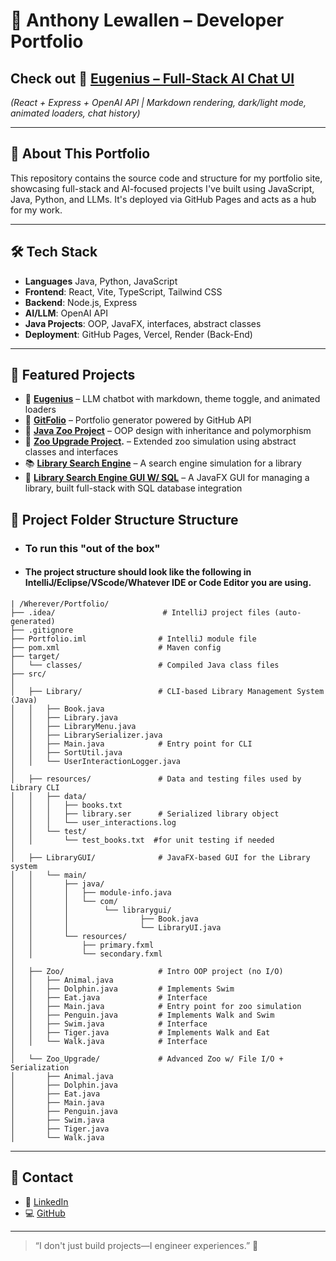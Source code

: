 # 🧠 Anthony Lewallen – Developer Portfolio

## Check out 🚀 **[Eugenius – Full-Stack AI Chat UI](https://react-llm-chat.vercel.app/)**  
*(React + Express + OpenAI API | Markdown rendering, dark/light mode, animated loaders, chat history)*

---

## 💼 About This Portfolio

This repository contains the source code and structure for my portfolio site, showcasing full-stack and AI-focused projects I've built using JavaScript, Java, Python, and LLMs. It's deployed via GitHub Pages and acts as a hub for my work.

---

## 🛠️ Tech Stack

- **Languages** Java, Python, JavaScript
- **Frontend**: React, Vite, TypeScript, Tailwind CSS  
- **Backend**: Node.js, Express  
- **AI/LLM**: OpenAI API  
- **Java Projects**: OOP, JavaFX, interfaces, abstract classes  
- **Deployment**: GitHub Pages, Vercel, Render (Back-End)

---

## 📂 Featured Projects

- 💬 **[Eugenius](https://github.com/LewallenAE/react-llm-chat)** – LLM chatbot with markdown, theme toggle, and animated loaders  
- 🐙 **[GitFolio](https://github.com/LewallenAE/gitfolio)** – Portfolio generator powered by GitHub API  
- 🐯 **[Java Zoo Project](https://github.com/LewallenAE/Portfolio/tree/main/Desktop/Portfolio/src/Zoo)** – OOP design with inheritance and polymorphism  
- 🦁 **[Zoo Upgrade Project](https://github.com/LewallenAE/Portfolio/tree/main/Desktop/Portfolio/src/Zoo_Upgrade).** – Extended zoo simulation using abstract classes and interfaces  
- 📚 **[Library Search Engine](https://github.com/LewallenAE/Portfolio/tree/main/Desktop/Portfolio/src/Library)** – A search engine simulation for a library
- 🔎 **[Library Search Engine GUI W/ SQL](https://github.com/LewallenAE/Portfolio/tree/main/Desktop/Portfolio/src/LibraryGUI)** – A JavaFX GUI for managing a library, built full-stack with SQL database integration


## 📁 Project Folder Structure Structure

- ### **To run this "out of the box"**
- #### The project structure should look like the following in IntelliJ/Eclipse/VScode/Whatever IDE or Code Editor you are using.
```
| /Wherever/Portfolio/
├── .idea/                        # IntelliJ project files (auto-generated)
├── .gitignore
├── Portfolio.iml                # IntelliJ module file
├── pom.xml                      # Maven config
├── target/
│   └── classes/                 # Compiled Java class files
├── src/
│
│   ├── Library/                 # CLI-based Library Management System (Java)
│   │   ├── Book.java
│   │   ├── Library.java
│   │   ├── LibraryMenu.java
│   │   ├── LibrarySerializer.java
│   │   ├── Main.java            # Entry point for CLI
│   │   ├── SortUtil.java
│   │   └── UserInteractionLogger.java
│
│   ├── resources/               # Data and testing files used by Library CLI
│   │   ├── data/
│   │   │   ├── books.txt
│   │   │   ├── library.ser      # Serialized library object
│   │   │   └── user_interactions.log
│   │   └── test/
│   │       └── test_books.txt  #for unit testing if needed
│
│   ├── LibraryGUI/              # JavaFX-based GUI for the Library system
│   │   └── main/
│   │       ├── java/
│   │       │   ├── module-info.java
│   │       │   └── com/
│   │       │        └── librarygui/
│   │       │                ├── Book.java
│   │       │                └── LibraryUI.java
│   │       └── resources/
│   │           ├── primary.fxml
│   │           └── secondary.fxml
│
│   ├── Zoo/                     # Intro OOP project (no I/O)
│   │   ├── Animal.java
│   │   ├── Dolphin.java         # Implements Swim
│   │   ├── Eat.java             # Interface
│   │   ├── Main.java            # Entry point for zoo simulation
│   │   ├── Penguin.java         # Implements Walk and Swim
│   │   ├── Swim.java            # Interface
│   │   ├── Tiger.java           # Implements Walk and Eat
│   │   └── Walk.java            # Interface
│
│   └── Zoo_Upgrade/             # Advanced Zoo w/ File I/O + Serialization
│       ├── Animal.java
│       ├── Dolphin.java
│       ├── Eat.java
│       ├── Main.java
│       ├── Penguin.java
│       ├── Swim.java
│       ├── Tiger.java
│       └── Walk.java
```

---

## 👋 Contact

- 🔗 [LinkedIn](https://linkedin.com/in/anthony-lewallen)  
- 💻 [GitHub](https://github.com/LewallenAE)

---

> “I don't just build projects—I engineer experiences.” 🚀
